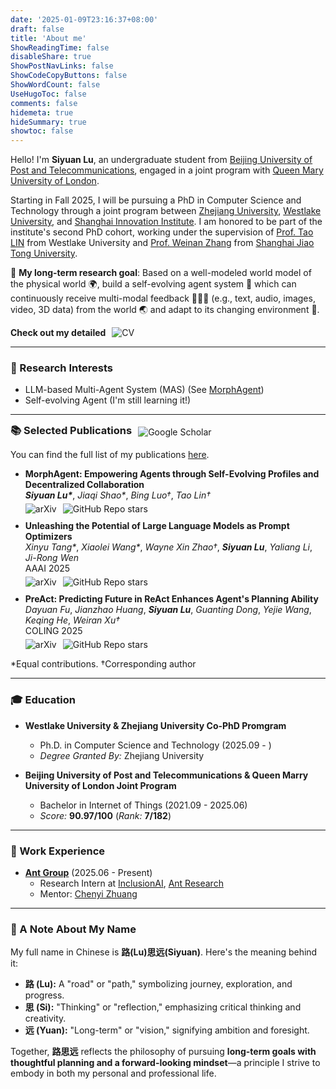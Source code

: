```yaml
---
date: '2025-01-09T23:16:37+08:00'
draft: false
title: 'About me'
ShowReadingTime: false
disableShare: true
ShowPostNavLinks: false
ShowCodeCopyButtons: false
ShowWordCount: false
UseHugoToc: false
comments: false
hidemeta: true
hideSummary: true
showtoc: false
---
```


Hello! I'm **Siyuan Lu**, an undergraduate student from [Beijing University of Post and Telecommunications](https://www.bupt.edu.cn/), engaged in a joint program with [Queen Mary University of London](https://www.qmul.ac.uk/). 

Starting in Fall 2025, I will be pursuing a PhD in Computer Science and Technology through a joint program between [Zhejiang University](https://www.zju.edu.cn/english/), [Westlake University](https://en.westlake.edu.cn), and [Shanghai Innovation Institute](https://admissions.sii.edu.cn/). I am honored to be part of the institute's second PhD cohort, working under the supervision of [Prof. Tao LIN](https://tlin-taolin.github.io) from Westlake University and [Prof. Weinan Zhang](https://wnzhang.net/) from [Shanghai Jiao Tong University](https://en.sjtu.edu.cn/).

🔭 **My long-term research goal**: Based on a well-modeled world model of the physical world 🌍, build a self-evolving agent system 🤖 which can continuously receive multi-modal feedback 📄🎨🎥 (e.g., text, audio, images, video, 3D data) from the world 🌏 and adapt to its changing environment 🌟.

<div style="display: inline-flex; align-items: center; gap: 10px;">
  <span style="font-weight: bold;">Check out my detailed</span>
  <span onclick="window.open('/pdf/cv.pdf', '_blank')" style="cursor: pointer;">
    <img src="https://img.shields.io/badge/CV-here-blue" alt="CV">
  </span>
</div>

---

### 🎯 Research Interests

- LLM-based Multi-Agent System (MAS) (See [MorphAgent](https://arxiv.org/abs/2410.15048))
- Self-evolving Agent (I'm still learning it!)

---

<div style="display: flex; align-items: center; gap: 10px;">
  <h3 style="margin: 0;">📚 Selected Publications</h3>
  <span onclick="window.open('https://scholar.google.com/citations?user=nnBAokkAAAAJ&hl=en', '_blank')" style="cursor: pointer;">
    <img src="https://img.shields.io/badge/Google%20Scholar-Profile-blue?logo=googlescholar" alt="Google Scholar">
  </span>
</div>

You can find the full list of my publications [here](/publication/).

<ul>
  <li style="margin-bottom: 10px;">
    <b>MorphAgent: Empowering Agents through Self-Evolving Profiles and Decentralized Collaboration</b><br>
    <i><b>Siyuan Lu*</b></i>, <i>Jiaqi Shao*</i>, <i>Bing Luo†</i>, <i>Tao Lin†</i><br>
    <div style="display: inline-flex; gap: 10px; margin-top: 5px;">
      <span onclick="window.open('https://arxiv.org/abs/2410.15048', '_blank')" style="cursor: pointer;">
        <img src="https://img.shields.io/badge/arXiv-2410.15048-b31b1b?logo=arXiv" alt="arXiv">
      </span>
      <span onclick="window.open('https://github.com/LINs-lab/learn2collaborate', '_blank')" style="cursor: pointer;">
        <img src="https://img.shields.io/github/stars/LINs-lab/learn2collaborate?logo=github&label=LINs-lab/learn2collaborate" alt="GitHub Repo stars">
      </span>
    </div>
  </li>
  <li style="margin-bottom: 10px;">
    <b>Unleashing the Potential of Large Language Models as Prompt Optimizers</b><br>
    <i>Xinyu Tang*</i>, <i>Xiaolei Wang*</i>, <i>Wayne Xin Zhao†</i>, <i><b>Siyuan Lu</b></i>, <i>Yaliang Li</i>, <i>Ji-Rong Wen</i><br>
    AAAI 2025<br>
    <div style="display: inline-flex; gap: 10px; margin-top: 5px;">
      <span onclick="window.open('https://arxiv.org/abs/2402.17564', '_blank')" style="cursor: pointer;">
        <img src="https://img.shields.io/badge/arXiv-2402.17564-b31b1b?logo=arXiv" alt="arXiv">
      </span>
      <span onclick="window.open('https://github.com/RUCAIBox/GPO', '_blank')" style="cursor: pointer;">
        <img src="https://img.shields.io/github/stars/RUCAIBox/GPO?logo=github&label=RUCAIBox/GPO" alt="GitHub Repo stars">
      </span>
    </div>
  </li>
  <li style="margin-bottom: 10px;">
    <b>PreAct: Predicting Future in ReAct Enhances Agent's Planning Ability</b><br>
    <i>Dayuan Fu</i>, <i>Jianzhao Huang</i>, <i><b>Siyuan Lu</b></i>, <i>Guanting Dong</i>, <i>Yejie Wang</i>, <i>Keqing He</i>, <i>Weiran Xu†</i><br>
    COLING 2025<br>
    <div style="display: inline-flex; gap: 10px; margin-top: 5px;">
      <span onclick="window.open('https://arxiv.org/abs/2402.11534', '_blank')" style="cursor: pointer;">
        <img src="https://img.shields.io/badge/arXiv-2402.11534-b31b1b?logo=arXiv" alt="arXiv">
      </span>
      <span onclick="window.open('https://github.com/Fu-Dayuan/PreAct', '_blank')" style="cursor: pointer;">
        <img src="https://img.shields.io/github/stars/Fu-Dayuan/PreAct?logo=github&label=Fu-Dayuan/PreAct" alt="GitHub Repo stars">
      </span>
    </div>
  </li>
</ul>

*Equal contributions. †Corresponding author

---

### 🎓 Education

- **Westlake University & Zhejiang University Co-PhD Promgram**
  
  - Ph.D. in Computer Science and Technology (2025.09 - )
  - *Degree Granted By:* Zhejiang University

- **Beijing University of Post and Telecommunications & Queen Marry University of London Joint Program**
  
  - Bachelor in Internet of Things (2021.09 - 2025.06)
  - *Score:* **90.97/100** (*Rank:* **7/182**) 

---

### 💼 Work Experience

- **[Ant Group](https://www.antgroup.com/en)** (2025.06 - Present)
  - Research Intern at [InclusionAI](https://github.com/inclusionAI), [Ant Research](https://www.antresearch.com/)
  - Mentor: [Chenyi Zhuang](https://www.linkedin.com/in/chenyi-zhuang-8379b123)

---

### 🌟 A Note About My Name
My full name in Chinese is **路(Lu)思远(Siyuan)**. Here's the meaning behind it:  
- **路 (Lu):** A "road" or "path," symbolizing journey, exploration, and progress.  
- **思 (Si):** "Thinking" or "reflection," emphasizing critical thinking and creativity.  
- **远 (Yuan):** "Long-term" or "vision," signifying ambition and foresight.  

Together, **路思远** reflects the philosophy of pursuing **long-term goals with thoughtful planning and a forward-looking mindset**—a principle I strive to embody in both my personal and professional life.